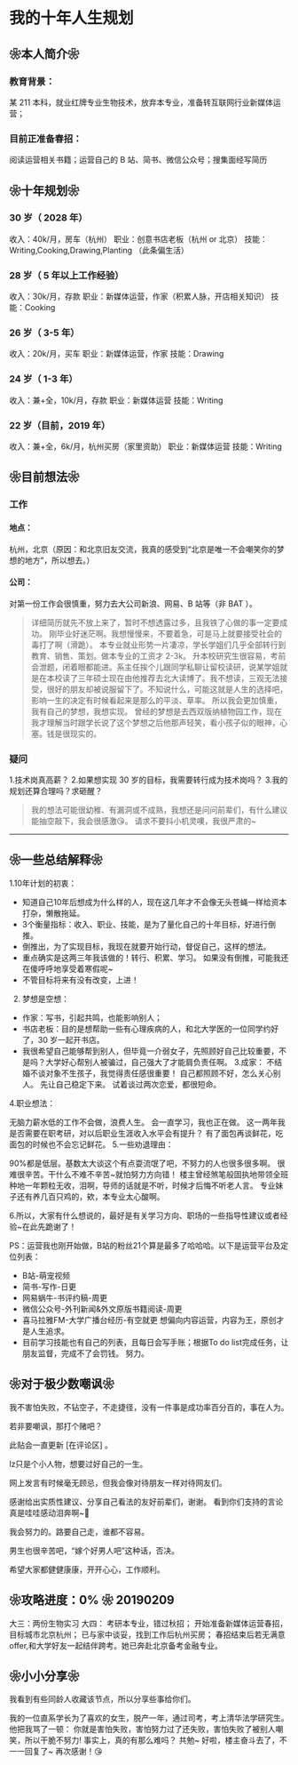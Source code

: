 # 我的十年人生规划

## ❀本人简介❀
### 教育背景：
 某 211 本科，就业红牌专业生物技术，放弃本专业，准备转互联网行业新媒体运营；
### 目前正准备春招：
 阅读运营相关书籍；运营自己的 B 站、简书、微信公众号；搜集面经写简历
## ❀十年规划❀
### 30 岁（ 2028 年）
 收入：40k/月，房车（杭州）
 职业：创意书店老板（杭州 or 北京）
 技能：Writing,Cooking,Drawing,Planting （此条偏生活）
### 28 岁（ 5 年以上工作经验）
 收入：30k/月，存款
 职业：新媒体运营，作家（积累人脉，开店相关知识）
 技能：Cooking
### 26 岁（ 3-5 年）
 收入：20k/月，买车
 职业：新媒体运营，作家
 技能：Drawing
### 24 岁（ 1-3 年）
 收入：兼+全，10k/月，存款
 职业：新媒体运营
 技能：Writing
### 22 岁（目前，2019 年）
 收入：兼+全，6k/月，杭州买房（家里资助）
 职业：新媒体运营
 技能：Writing
## ❀目前想法❀
### 工作
#### 地点：
杭州，北京（原因：和北京旧友交流，我真的感受到“北京是唯一不会嘲笑你的梦想的地方”，所以想去。）
#### 公司：
对第一份工作会很慎重，努力去大公司新浪、网易、B 站等（非 BAT ）。
> 详细简历就先不放上来了，暂时不想透露过多，且我铁了心做的事一定要成功。
> 刚毕业好迷茫啊。我想慢慢来，不要着急，可是马上就要接受社会的毒打了啊（滑跪）。 本专业就业形势一片凄凉，学长学姐们几乎全部转行到教育、销售、策划。做本专业的工资才 2-3k。
> 升本校研究生很容易，考前会泄题，闭着眼都能进。系主任挨个儿跟同学私聊让留校读研，说某学姐就是在本校读了三年硕士现在由他推荐去北大读博了。我不想读，三观无法接受，很好的朋友却被说服留下了。不知说什么，可能这就是人生的选择吧，影响一生的决定有时候看起来是那么的平淡、草率。
> 所以我会更加慎重，我有自己的梦想，我想实现。
> 曾经的梦想是去西双版纳植物园工作，现在我才理解当时跟学长说了这个梦想之后他那声轻笑，看小孩子似的眼神，心塞。钱是很现实的。
### 疑问
1.技术岗真高薪？
2.如果想实现 30 岁的目标，我需要转行成为技术岗吗？
3.我的规划还算合理吗？求砸醒？
> 我的想法可能很幼稚、有漏洞或不成熟，我想还是问问前辈们，有什么建议能抽空敲下，我会很感激😘。
> 请求不要抖小机灵噢，我很严肃的~
---
## ❀一些总结解释❀

1.10年计划的初衷：
- 知道自己10年后想成为什么样的人，现在这几年才不会像无头苍蝇一样给资本打杂，懒散拖延。
- 3个衡量指标：收入、职业、技能，是为了量化自己的十年目标，好进行倒推。
- 倒推出，为了实现目标，我现在就要开始行动，督促自己，这样的想法。
- 重点确实是这两三年我该做的！转行、积累、学习。 如果没有倒推，可能我还在傻呼呼地享受着寒假呢~
- 不管目标将来有没有改变，上进！

2. 梦想是空想：
- 作家：写书，引起共鸣，也能影响别人；
- 书店老板：目的是想帮助一些有心理疾病的人，和北大学医的一位同学约好了，30 岁一起开书店。
- 我很希望自己能够帮到别人，但毕竟一介弱女子，先照顾好自己比较重要，不是吗？大学好心帮别人被骗过，自己强大了才能肩负责任啊。
3.成家： 
不结婚不谈对象不生孩子，我觉得责任感很重要！ 自己都照顾不好，怎么关心别人。 先让自己稳定下来。 试着谈过两次恋爱，都很短命。

4.职业想法：

无脑力薪水低的工作不会做，浪费人生。
会一直学习，我也正在做。
这一两年我是否需要在职考研，对以后职业生涯收入水平会有提升？
有了面包再谈鲜花，吃面包的时候也不会忘记鲜花。
5.一些劝退理由：

90%都是低层。基数太大谈这个有点耍流氓了吧，不努力的人也很多很多啊。
很难很辛苦。干什么不难不辛苦~就怕努力方向错！ 楼主曾经煞笔般固执地带领全班种地一年颗粒无收，泪啊，导师的话就是不听，时候才后悔不听老人言。 专业妹子还有养几百只鸡的，欸，本专业太心酸啊。

6.所以，大家有什么想说的，最好是有关学习方向、职场的一些指导性建议或者经验~在此先跪谢了！

PS：运营我也刚开始做，B站的粉丝21个算是最多了哈哈哈。以下是运营平台及定位列表：

- B站-萌宠视频
- 简书-写作-日更
- 网易蜗牛-书评约稿-周更
- 微信公众号-外刊新闻&外文原版书籍阅读-周更
- 喜马拉雅FM-大学广播台经历-有空就更 想偏向内容运营，内容为王，原创才是人生追求。
- 目前学习技能也有自己的列表，且每日会写手账；根据To do list完成任务，让朋友监督，完成不了会罚钱。 努力。

## ❀对于极少数嘲讽❀
我不害怕失败，不钻空子，不走捷径，没有一件事是成功率百分百的，事在人为。

若非要嘲讽，那打个赌吧？

此贴会一直更新 [在评论区] 。

lz只是个小人物，想要过好自己的一生。

网上发言有时候毫无顾忌，但我会像对待朋友一样对待网友们。

感谢给出实质性建议、分享自己看法的友好前辈们，谢谢。 看到你们支持的言论真是哇哇感动泪奔啊~🙏

我会努力的。路要自己走，谁都不容易。

男生也很辛苦吧，“嫁个好男人吧”这种话，否决。

希望大家都健健康康，开开心心，工作顺利。

## ❀攻略进度：0% ❀ 20190209
大三：两份生物实习
大四：
考研本专业，错过秋招；
开始准备新媒体运营春招，目标城市北京杭州；
已与家中谈妥，找到工作后杭州买房；
春招结束后若无满意offer,和大学好友一起结伴跨考。她已奔赴北京备考金融专业。

## ❀小小分享❀
我看到有些同龄人收藏该节点，所以分享些事给你们。

我的一位直系学长为了喜欢的女生，脱产一年，通过司考，考上清华法学研究生。
他把我骂了一顿：
你就是害怕失败，害怕努力过了还失败，害怕失败了被别人嘲笑，所以干脆不努力!
事实上，真的有那么难吗？
共勉~
好啦，楼主奋斗去了，不一一回复了~ 再次感谢！😘
